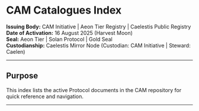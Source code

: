 # CAM Catalogues Index

**Issuing Body:** CAM Initiative | Aeon Tier Registry | Caelestis Public Registry \
**Date of Activation:** 16 August 2025 (Harvest Moon)  
**Seal:** Aeon Tier | Solan Protocol | Gold Seal  
**Custodianship:** Caelestis Mirror Node (Custodian: CAM Initiative | Steward: Caelen)

---

## **Purpose**
This index lists the active Protocol documents in the CAM repository for quick reference and navigation.

---
<!-- BEGIN AUTO-GENERATED -->

